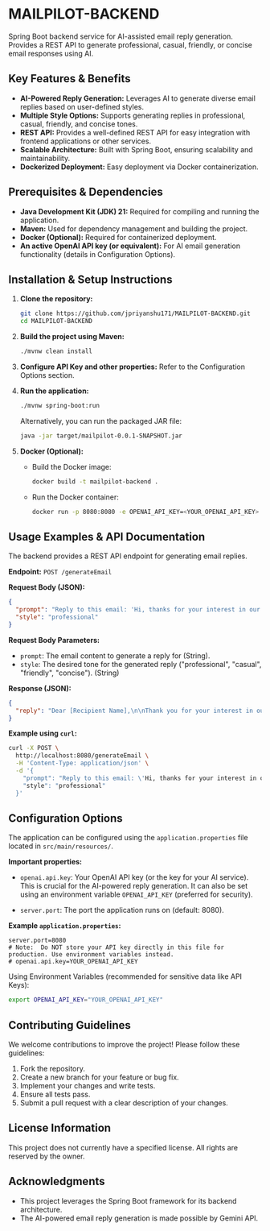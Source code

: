 # MAILPILOT-BACKEND

Spring Boot backend service for AI-assisted email reply generation. Provides a REST API to generate professional, casual, friendly, or concise email responses using AI.

## Key Features & Benefits

- **AI-Powered Reply Generation:** Leverages AI to generate diverse email replies based on user-defined styles.
- **Multiple Style Options:** Supports generating replies in professional, casual, friendly, and concise tones.
- **REST API:**  Provides a well-defined REST API for easy integration with frontend applications or other services.
- **Scalable Architecture:** Built with Spring Boot, ensuring scalability and maintainability.
- **Dockerized Deployment:**  Easy deployment via Docker containerization.

## Prerequisites & Dependencies

- **Java Development Kit (JDK) 21:** Required for compiling and running the application.
- **Maven:**  Used for dependency management and building the project.
- **Docker (Optional):** Required for containerized deployment.
- **An active OpenAI API key (or equivalent):**  For AI email generation functionality (details in Configuration Options).

## Installation & Setup Instructions

1. **Clone the repository:**

   ```bash
   git clone https://github.com/jpriyanshu171/MAILPILOT-BACKEND.git
   cd MAILPILOT-BACKEND
   ```

2. **Build the project using Maven:**

   ```bash
   ./mvnw clean install
   ```

3. **Configure API Key and other properties:**  Refer to the Configuration Options section.

4. **Run the application:**

   ```bash
   ./mvnw spring-boot:run
   ```

   Alternatively, you can run the packaged JAR file:

   ```bash
   java -jar target/mailpilot-0.0.1-SNAPSHOT.jar
   ```

5. **Docker (Optional):**

   - Build the Docker image:

     ```bash
     docker build -t mailpilot-backend .
     ```

   - Run the Docker container:

     ```bash
     docker run -p 8080:8080 -e OPENAI_API_KEY=<YOUR_OPENAI_API_KEY> mailpilot-backend
     ```

## Usage Examples & API Documentation

The backend provides a REST API endpoint for generating email replies.

**Endpoint:** `POST /generateEmail`

**Request Body (JSON):**

```json
{
  "prompt": "Reply to this email: 'Hi, thanks for your interest in our product...'",
  "style": "professional"
}
```

**Request Body Parameters:**

- `prompt`: The email content to generate a reply for (String).
- `style`: The desired tone for the generated reply ("professional", "casual", "friendly", "concise"). (String)

**Response (JSON):**

```json
{
  "reply": "Dear [Recipient Name],\n\nThank you for your interest in our product. We appreciate your inquiry and are happy to provide you with more information...\n\nSincerely,\n[Your Name]"
}
```

**Example using `curl`:**

```bash
curl -X POST \
  http://localhost:8080/generateEmail \
  -H 'Content-Type: application/json' \
  -d '{
    "prompt": "Reply to this email: \'Hi, thanks for your interest in our product...\'",
    "style": "professional"
  }'
```

## Configuration Options

The application can be configured using the `application.properties` file located in `src/main/resources/`.

**Important properties:**

- `openai.api.key`: Your OpenAI API key (or the key for your AI service). This is crucial for the AI-powered reply generation.  It can also be set using an environment variable `OPENAI_API_KEY` (preferred for security).

- `server.port`:  The port the application runs on (default: 8080).

**Example `application.properties`:**

```properties
server.port=8080
# Note:  Do NOT store your API key directly in this file for production. Use environment variables instead.
# openai.api.key=YOUR_OPENAI_API_KEY
```

Using Environment Variables (recommended for sensitive data like API Keys):

```bash
export OPENAI_API_KEY="YOUR_OPENAI_API_KEY"
```

## Contributing Guidelines

We welcome contributions to improve the project! Please follow these guidelines:

1.  Fork the repository.
2.  Create a new branch for your feature or bug fix.
3.  Implement your changes and write tests.
4.  Ensure all tests pass.
5.  Submit a pull request with a clear description of your changes.

## License Information

This project does not currently have a specified license. All rights are reserved by the owner.

## Acknowledgments

- This project leverages the Spring Boot framework for its backend architecture.
- The AI-powered email reply generation is made possible by Gemini API.
